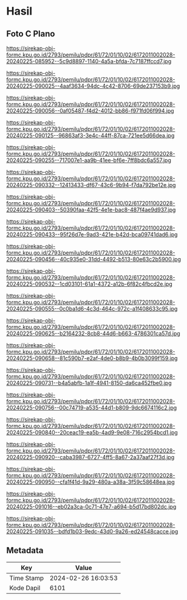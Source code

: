# Hasil

## Foto C Plano

https://sirekap-obj-formc.kpu.go.id/2793/pemilu/pdpr/61/72/01/10/02/6172011002028-20240225-085952--5c9d8897-1140-4a5a-bfda-7c7187ffccd7.jpg

https://sirekap-obj-formc.kpu.go.id/2793/pemilu/pdpr/61/72/01/10/02/6172011002028-20240225-090025--4aaf3634-94dc-4c42-8706-69de237153b9.jpg

https://sirekap-obj-formc.kpu.go.id/2793/pemilu/pdpr/61/72/01/10/02/6172011002028-20240225-090056--0af05487-f4d2-4012-bb86-f971fd06f994.jpg

https://sirekap-obj-formc.kpu.go.id/2793/pemilu/pdpr/61/72/01/10/02/6172011002028-20240225-090125--96863af3-3e4c-44ff-87ca-721ee5d66dea.jpg

https://sirekap-obj-formc.kpu.go.id/2793/pemilu/pdpr/61/72/01/10/02/6172011002028-20240225-090255--717007e1-aa9b-41ee-bf6e-7ff8bdc6a557.jpg

https://sirekap-obj-formc.kpu.go.id/2793/pemilu/pdpr/61/72/01/10/02/6172011002028-20240225-090332--12413433-df67-43c6-9b94-f7da792be12e.jpg

https://sirekap-obj-formc.kpu.go.id/2793/pemilu/pdpr/61/72/01/10/02/6172011002028-20240225-090403--50390faa-42f5-4e1e-bac8-487f4ae9d937.jpg

https://sirekap-obj-formc.kpu.go.id/2793/pemilu/pdpr/61/72/01/10/02/6172011002028-20240225-090433--95f26d7e-9ad3-421e-b42d-bca09741dad6.jpg

https://sirekap-obj-formc.kpu.go.id/2793/pemilu/pdpr/61/72/01/10/02/6172011002028-20240225-090456--40c935e0-31dd-4492-b513-80e63c2b5900.jpg

https://sirekap-obj-formc.kpu.go.id/2793/pemilu/pdpr/61/72/01/10/02/6172011002028-20240225-090532--1cd03101-61a1-4372-a12b-6f82c4fbcd2e.jpg

https://sirekap-obj-formc.kpu.go.id/2793/pemilu/pdpr/61/72/01/10/02/6172011002028-20240225-090555--0c0ba1d6-4c3d-464c-972c-a1f408633c95.jpg

https://sirekap-obj-formc.kpu.go.id/2793/pemilu/pdpr/61/72/01/10/02/6172011002028-20240225-090625--b2164232-8cb8-44d6-b663-4786301ca57d.jpg

https://sirekap-obj-formc.kpu.go.id/2793/pemilu/pdpr/61/72/01/10/02/6172011002028-20240225-090658--81c590b7-e2af-4de0-b8b9-4b0b3099f159.jpg

https://sirekap-obj-formc.kpu.go.id/2793/pemilu/pdpr/61/72/01/10/02/6172011002028-20240225-090731--b4a5abfb-1a1f-4941-8150-da6ca452fbe0.jpg

https://sirekap-obj-formc.kpu.go.id/2793/pemilu/pdpr/61/72/01/10/02/6172011002028-20240225-090756--00c74719-a535-44d1-b809-9dc6674116c2.jpg

https://sirekap-obj-formc.kpu.go.id/2793/pemilu/pdpr/61/72/01/10/02/6172011002028-20240225-090840--20ceac19-ea5b-4ad9-9e08-716c2954bcd1.jpg

https://sirekap-obj-formc.kpu.go.id/2793/pemilu/pdpr/61/72/01/10/02/6172011002028-20240225-090920--caba3987-6727-4ff5-8a67-2a37aaf27f3d.jpg

https://sirekap-obj-formc.kpu.go.id/2793/pemilu/pdpr/61/72/01/10/02/6172011002028-20240225-090950--cfa1f41d-9a29-480a-a38a-3f59c58648ea.jpg

https://sirekap-obj-formc.kpu.go.id/2793/pemilu/pdpr/61/72/01/10/02/6172011002028-20240225-091016--eb02a3ca-0c71-47e7-a694-b5d17bd802dc.jpg

https://sirekap-obj-formc.kpu.go.id/2793/pemilu/pdpr/61/72/01/10/02/6172011002028-20240225-091035--bdfd1b03-9edc-43d0-9a26-ed24548cacce.jpg


## Metadata

| Key        | Value               |
| ---------- | ------------------- |
| Time Stamp | 2024-02-26 16:03:53 |
| Kode Dapil | 6101                |




